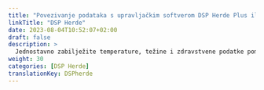 ```yaml
---
title: "Povezivanje podataka s upravljačkim softverom DSP Herde Plus ili Beef"
linkTitle: "DSP Herde"
date: 2023-08-04T10:52:07+02:00
draft: false
description: >
  Jednostavno zabilježite temperature, težine i zdravstvene podatke pomoću uređaja VitalControl i uvezite zabilježene podatke u softver *Herde*.
weight: 30
categories: [DSP Herde]
translationKey: DSPherde
---
```

